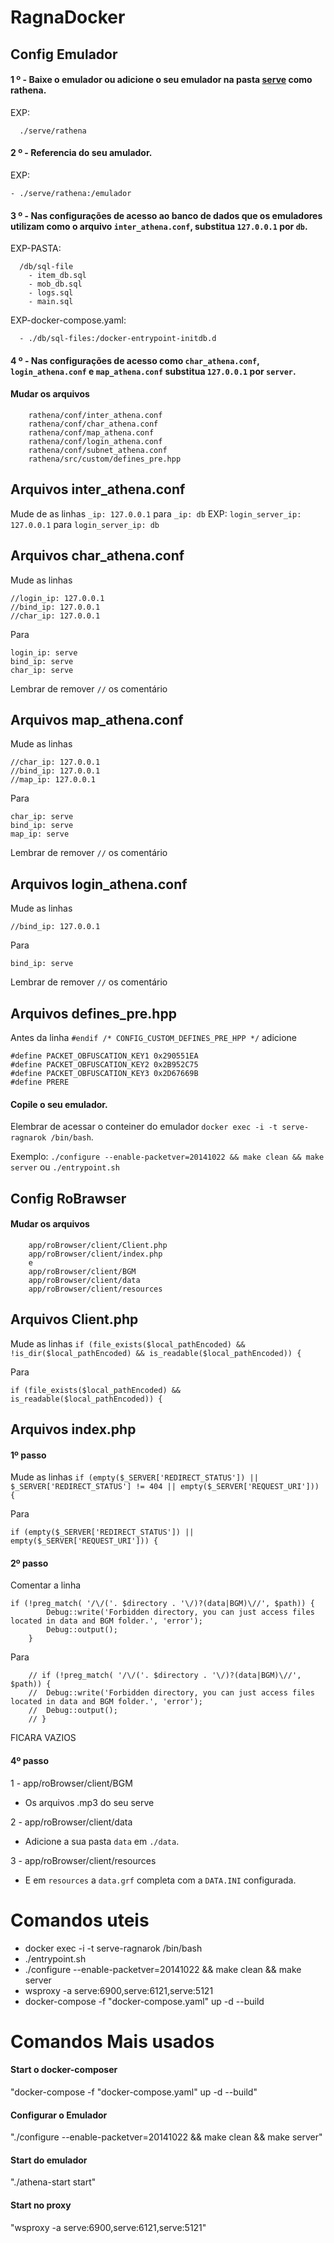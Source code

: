 # RagnaDocker

## Config Emulador

#### 1 º - Baixe o emulador ou adicione o seu emulador na pasta [serve](https://github.com/rathena) como rathena.
EXP: 
````
  ./serve/rathena
````
#### 2 º - Referencia do seu amulador.
EXP: 
````
- ./serve/rathena:/emulador
````
#### 3 º - Nas configurações de acesso ao banco de dados que os emuladores utilizam como o arquivo ````inter_athena.conf````, substitua ````127.0.0.1```` por ````db````.
EXP-PASTA: 
````
  /db/sql-file
    - item_db.sql
    - mob_db.sql
    - logs.sql
    - main.sql
````
EXP-docker-compose.yaml: 
````
  - ./db/sql-files:/docker-entrypoint-initdb.d
````

#### 4 º - Nas configurações de acesso como ````char_athena.conf````, ````login_athena.conf```` e ````map_athena.conf```` substitua ````127.0.0.1```` por ````server````.
#### Mudar os arquivos
````
    rathena/conf/inter_athena.conf
    rathena/conf/char_athena.conf  
    rathena/conf/map_athena.conf
    rathena/conf/login_athena.conf
    rathena/conf/subnet_athena.conf
    rathena/src/custom/defines_pre.hpp
````
## Arquivos inter_athena.conf
Mude de as linhas ````_ip: 127.0.0.1```` para ````_ip: db````
EXP:
````login_server_ip: 127.0.0.1```` para  ````login_server_ip: db````
## Arquivos char_athena.conf
Mude as linhas
````
//login_ip: 127.0.0.1
//bind_ip: 127.0.0.1
//char_ip: 127.0.0.1
````
Para
````
login_ip: serve
bind_ip: serve
char_ip: serve
````
Lembrar de remover ````//```` os comentário
## Arquivos map_athena.conf
Mude as linhas
````
//char_ip: 127.0.0.1
//bind_ip: 127.0.0.1
//map_ip: 127.0.0.1
````
Para
````
char_ip: serve
bind_ip: serve
map_ip: serve
````
Lembrar de remover ````//```` os comentário
## Arquivos login_athena.conf
Mude as linhas
````
//bind_ip: 127.0.0.1
````
Para
````
bind_ip: serve
````
Lembrar de remover ````//```` os comentário
## Arquivos defines_pre.hpp
Antes da linha 
````#endif /* CONFIG_CUSTOM_DEFINES_PRE_HPP */````
adicione
````
#define PACKET_OBFUSCATION_KEY1 0x290551EA
#define PACKET_OBFUSCATION_KEY2 0x2B952C75
#define PACKET_OBFUSCATION_KEY3 0x2D67669B
#define PRERE
````

#### Copile o seu emulador. 
Elembrar de acessar o conteiner do emulador ````docker exec -i -t serve-ragnarok /bin/bash````.

Exemplo:  ````./configure --enable-packetver=20141022 && make clean && make server```` ou ````./entrypoint.sh````
## Config RoBrawser
#### Mudar os arquivos
````
    app/roBrowser/client/Client.php
    app/roBrowser/client/index.php
    e
    app/roBrowser/client/BGM
    app/roBrowser/client/data
    app/roBrowser/client/resources
````
## Arquivos Client.php
Mude as linhas
````if (file_exists($local_pathEncoded) && !is_dir($local_pathEncoded) && is_readable($local_pathEncoded)) {````

Para

````if (file_exists($local_pathEncoded) && is_readable($local_pathEncoded)) {````

## Arquivos index.php
#### 1º passo
Mude as linhas
````if (empty($_SERVER['REDIRECT_STATUS']) || $_SERVER['REDIRECT_STATUS'] != 404 || empty($_SERVER['REQUEST_URI'])) {````

Para

````if (empty($_SERVER['REDIRECT_STATUS']) || empty($_SERVER['REQUEST_URI'])) {````

#### 2º passo
Comentar a linha
````
if (!preg_match( '/\/('. $directory . '\/)?(data|BGM)\//', $path)) {
		Debug::write('Forbidden directory, you can just access files located in data and BGM folder.', 'error');
		Debug::output();
	}
````

Para

````
	// if (!preg_match( '/\/('. $directory . '\/)?(data|BGM)\//', $path)) {
	// 	Debug::write('Forbidden directory, you can just access files located in data and BGM folder.', 'error');
	// 	Debug::output();
	// }
````

FICARA VAZIOS
#### 4º passo
1 - app/roBrowser/client/BGM
  - Os arquivos .mp3 do seu serve

2 - app/roBrowser/client/data
  - Adicione a sua pasta ````data```` em ````./data````.
 
3 - app/roBrowser/client/resources
  - E em ````resources```` a ````data.grf```` completa com a ````DATA.INI```` configurada.

# Comandos uteis
 - docker exec -i -t serve-ragnarok /bin/bash
 - ./entrypoint.sh 
 - ./configure --enable-packetver=20141022 && make clean && make server
 - wsproxy -a serve:6900,serve:6121,serve:5121
 - docker-compose -f "docker-compose.yaml" up -d --build

# Comandos Mais usados 
#### Start o docker-composer
"docker-compose -f "docker-compose.yaml" up -d --build"
#### Configurar o Emulador
"./configure --enable-packetver=20141022 && make clean && make server"
#### Start do emulador 
"./athena-start start"
#### Start no proxy 
"wsproxy -a serve:6900,serve:6121,serve:5121"

